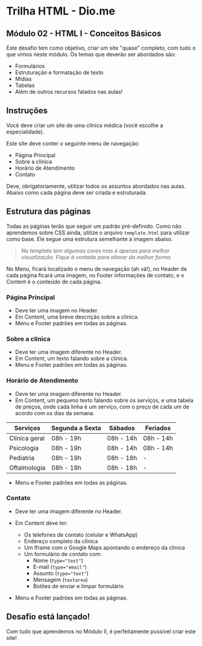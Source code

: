 # Trilha HTML - Dio.me
## Módulo 02 - HTML I - Conceitos Básicos

Este desafio tem como objetivo, criar um site "quase" completo, com tudo o que vimos neste módulo. Os temas que deverão ser abordados são:

- Formulários
- Estruturação e formatação de texto
- Mídias
- Tabelas
- Além de outros recursos falados nas aulas!

## Instruções

Você deve criar um site de uma clínica médica (você escolhe a especialidade).

Este site deve conter o seguinte menu de navegação:

- Página Principal
- Sobre a clínica
- Horário de Atendimento
- Contato

Deve, obrigatoriamente, utilizar todos os assuntos abordados nas aulas. Abaixo como cada página deve ser criada e estruturada.

## Estrutura das páginas

Todas as páginas terão que seguir um padrão pré-definido. Como não aprendemos sobre CSS ainda, utilize o arquivo `template.html` para utilizar como base. Ele segue uma estrutura semelhante à imagem abaixo.

> *No template tem algumas cores mas é apenas para melhor visualização. Fique à vontade para alterar da melhor forma.*

No Menu, ficará localizado o menu de navegação (ah vá!), no Header de cada página ficará uma imagem, no Footer informações de contato, e o Content é o conteúdo de cada página.

### Página Principal

- Deve ter uma imagem no Header.
- Em Content, uma breve descrição sobre a clínica.
- Menu e Footer padrões em todas as páginas.

### Sobre a clínica

- Deve ter uma imagem diferente no Header.
- Em Content, um texto falando sobre a clínica.
- Menu e Footer padrões em todas as páginas.

### Horário de Atendimento

- Deve ter uma imagem diferente no Header.
- Em Content, um pequeno texto falando sobre os serviços, e uma tabela de preços, onde cada linha é um serviço, com o preço de cada um de acordo com os dias da semana.

| Serviços        | Segunda a Sexta | Sábados | Feriados |
|-----------------|-----------------|---------|----------|
| Clínica geral   | 08h - 19h       | 08h - 14h | 08h - 14h |
| Psicologia      | 08h - 19h       | 08h - 14h | 08h - 14h |
| Pediatria       | 08h - 19h       | 08h - 18h | -        |
| Oftalmologia    | 08h - 19h       | 08h - 18h | -        |

- Menu e Footer padrões em todas as páginas.

### Contato

- Deve ter uma imagem diferente no Header.
- Em Content deve ter:
  - Os telefones de contato (celular e WhatsApp)
  - Endereço completo da clínica
  - Um Iframe com o Google Maps apontando o endereço da clínica
  - Um formulário de contato com:
    - Nome (`type="text"`)
    - E-mail (`type="email"`)
    - Assunto (`type="text"`)
    - Mensagem (`textarea`)
    - Botões de enviar e limpar formulário

- Menu e Footer padrões em todas as páginas.

## Desafio está lançado!

Com tudo que aprendemos no Módulo II, é perfeitamente possível criar este site!
